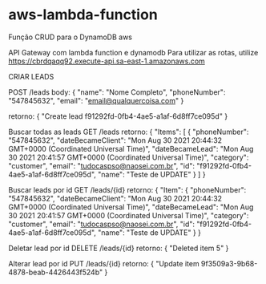 # aws-lambda-function
Função CRUD para o DynamoDB aws


API Gateway com lambda function e dynamodb Para utilizar as rotas, utilize https://cbrdqaqq92.execute-api.sa-east-1.amazonaws.com

CRIAR LEADS

POST /leads 
body: { 
  "name": "Nome Completo", 
  "phoneNumber": "547845632", 
  "email": 
  "email@qualquercoisa.com" 
}

retorno: {
  "Create lead f91292fd-0fb4-4ae5-a1af-6d8ff7ce095d"
}

Buscar todas as leads GET /leads
retorno: {
  "Items": [
    {
      "phoneNumber": "547845632",
      "dateBecameClient": "Mon Aug 30 2021 20:44:32 GMT+0000 (Coordinated Universal Time)",
      "dateBecameLead": "Mon Aug 30 2021 20:41:57 GMT+0000 (Coordinated Universal Time)",
      "category": "customer",
      "email": "tudocaspso@naosei.com.br",
      "id": "f91292fd-0fb4-4ae5-a1af-6d8ff7ce095d",
      "name": "Teste de UPDATE"
    }
  ]
}

Buscar leads por id GET /leads/{id}
retorno: {
  "Item": {
    "phoneNumber": "547845632",
    "dateBecameClient": "Mon Aug 30 2021 20:44:32 GMT+0000 (Coordinated Universal Time)",
    "dateBecameLead": "Mon Aug 30 2021 20:41:57 GMT+0000 (Coordinated Universal Time)",
    "category": "customer",
    "email": "tudocaspso@naosei.com.br",
    "id": "f91292fd-0fb4-4ae5-a1af-6d8ff7ce095d",
    "name": "Teste de UPDATE"
  }
}

Deletar lead por id DELETE /leads/{id}
retorno: {
  "Deleted item 5"
}

Alterar lead por id PUT /leads/{id}
retorno: {
  "Update item 9f3509a3-9b68-4878-beab-4426443f524b"
}
